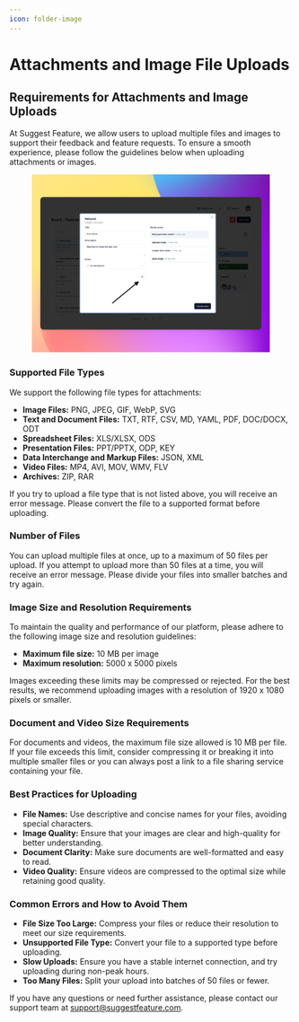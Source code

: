 ```yaml
---
icon: folder-image
---
```


# Attachments and Image File Uploads

## Requirements for Attachments and Image Uploads

At Suggest Feature, we allow users to upload multiple files and images to support their feedback and feature requests. To ensure a smooth experience, please follow the guidelines below when uploading attachments or images.

<figure><img src="../.gitbook/assets/Upload on new post.png" alt=""><figcaption></figcaption></figure>

### Supported File Types

We support the following file types for attachments:

* **Image Files:** PNG, JPEG, GIF, WebP, SVG
* **Text and Document Files:** TXT, RTF, CSV, MD, YAML, PDF, DOC/DOCX, ODT
* **Spreadsheet Files:** XLS/XLSX, ODS
* **Presentation Files:** PPT/PPTX, ODP, KEY
* **Data Interchange and Markup Files:** JSON, XML
* **Video Files:** MP4, AVI, MOV, WMV, FLV
* **Archives:** ZIP, RAR

If you try to upload a file type that is not listed above, you will receive an error message. Please convert the file to a supported format before uploading.

### Number of Files

You can upload multiple files at once, up to a maximum of 50 files per upload. If you attempt to upload more than 50 files at a time, you will receive an error message. Please divide your files into smaller batches and try again.

### Image Size and Resolution Requirements

To maintain the quality and performance of our platform, please adhere to the following image size and resolution guidelines:

* **Maximum file size:** 10 MB per image
* **Maximum resolution:** 5000 x 5000 pixels

Images exceeding these limits may be compressed or rejected. For the best results, we recommend uploading images with a resolution of 1920 x 1080 pixels or smaller.

### Document and Video Size Requirements

For documents and videos, the maximum file size allowed is 10 MB per file. If your file exceeds this limit, consider compressing it or breaking it into multiple smaller files or you can always post a link to a file sharing service containing your file.

### Best Practices for Uploading

* **File Names:** Use descriptive and concise names for your files, avoiding special characters.
* **Image Quality:** Ensure that your images are clear and high-quality for better understanding.
* **Document Clarity:** Make sure documents are well-formatted and easy to read.
* **Video Quality:** Ensure videos are compressed to the optimal size while retaining good quality.

### Common Errors and How to Avoid Them

* **File Size Too Large:** Compress your files or reduce their resolution to meet our size requirements.
* **Unsupported File Type:** Convert your file to a supported type before uploading.
* **Slow Uploads:** Ensure you have a stable internet connection, and try uploading during non-peak hours.
* **Too Many Files:** Split your upload into batches of 50 files or fewer.

If you have any questions or need further assistance, please contact our support team at [support@suggestfeature.com](mailto:support@suggestfeature.com).
